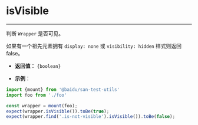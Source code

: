 # isVisible
---

判断 `Wrapper` 是否可见。

如果有一个祖先元素拥有 `display: none` 或 `visibility: hidden` 样式则返回 false。

* **返回值**： `{boolean}`

* **示例**：

```js
import {mount} from '@baidu/san-test-utils'
import foo from './foo'

const wrapper = mount(foo);
expect(wrapper.isVisible()).toBe(true);
expect(wrapper.find('.is-not-visible').isVisible()).toBe(false);
```
